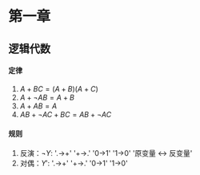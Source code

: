 # 第一章

## 逻辑代数

#### 定律
1. $A + BC = (A + B)(A + C)$
2. $A + \neg{A}B = A + B$
3. $A + AB = A$
4. $AB + \neg{A}C + BC = AB + \neg{A}C$

#### 规则
1. 反演：$\neg{Y}$: '.->+' '+->.' '0->1' '1->0' '原变量 <-> 反变量'
2. 对偶：$Y'$: '.->+' '+->.' '0->1' '1->0'